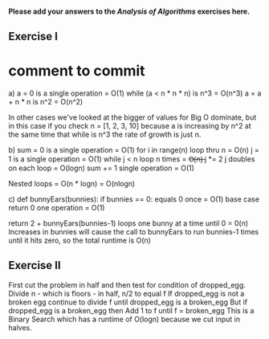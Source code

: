 #### Please add your answers to the ***Analysis of  Algorithms*** exercises here.

## Exercise I
# comment to commit
a)
a = 0  is a single operation = O(1)
while (a < n * n * n) is n^3 = O(n^3)
a = a + n * n     is n^2     = O(n^2)

In other cases we've looked at the bigger of values for Big O dominate, but in this case if you check n = [1, 2, 3, 10] because a is increasing by n^2 at the same time that while is n^3 the rate of growth is just n.


b)
sum = 0 is a single operation  = O(1)
for i in range(n)  loop thru n = O(n)
j = 1 is a single operation    = O(1)
while j < n  loop n times      = O̶(̶n̶)̶
j *= 2  j doubles on each loop = O(logn)
sum += 1  single operation     = O(1)

Nested loops = O(n * logn) = O(nlogn)


c)
def bunnyEars(bunnies):
if bunnies == 0: equals 0 once      = O(1) base case
return 0         one operation      = O(1)

return 2 + bunnyEars(bunnies-1)
loops one bunny at a time until 0   = 0(n)
Increases in bunnies will cause the call to bunnyEars to run bunnies-1 times until it hits zero, so the total runtime is O(n)

## Exercise II

First cut the problem in half and then test for condition of dropped_egg.
Divide n - which is floors - in half, n/2 to equal f
If dropped_egg is not a broken egg continue to divide f until dropped_egg is a broken_egg
But if dropped_egg is a broken_egg then
Add 1 to f until
f = broken_egg
This is a Binary Search which has a runtime of O(logn) because we cut input in halves.
